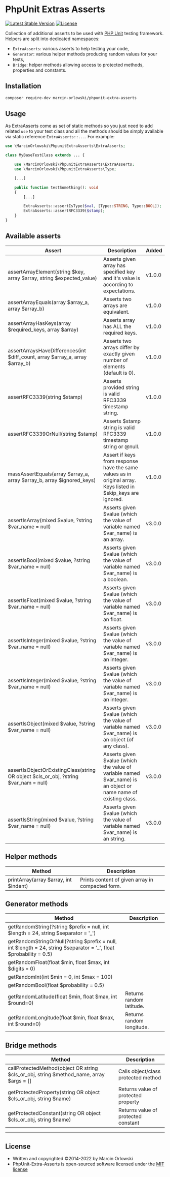 # PhpUnit Extras Asserts #

[![Latest Stable Version](https://poser.pugx.org/marcin-orlowski/phpunit-extra-asserts/v/stable)](https://packagist.org/packages/marcin-orlowski/phpunit-extra-asserts)
[![License](https://poser.pugx.org/marcin-orlowski/phpunit-extra-asserts/license)](https://packagist.org/packages/marcin-orlowski/phpunit-extra-asserts)

Collection of additional asserts to be used with [PHP Unit](https://phpunit.de) testing framework.
Helpers are split into dedicated namespaces:

* `ExtraAsserts`: various asserts to help testing your code,
* `Generator`: various helper methods producing random values for your tests,
* `Bridge`: helper methods allowing access to protected methods, properties and constants.

## Installation ##

```bash
composer require-dev marcin-orlowski/phpunit-extra-asserts
```

## Usage ##

As ExtraAsserts come as set of static methods so you just need to add related `use` to your test
class and all
the methods should be simply available via static reference `ExtraAsserts::...`. For example:

```php
use \MarcinOrlowski\PhpunitExtraAsserts\ExtraAsserts;

class MyBaseTestClass extends ... {

    use \MarcinOrlowski\PhpunitExtraAsserts\ExtraAsserts;
    use \MarcinOrlowski\PhpunitExtraAsserts\Type;

    [...]

    public function testSomething(): void
    {
        [...]

        ExtraAsserts::assertIsType($val, [Type::STRING, Type::BOOL]);
        ExtraAsserts::assertRFC3339($stamp);
    }
}
```

## Available asserts ##

| Assert                                                                               | Description                                                                                                     | Added  |
|--------------------------------------------------------------------------------------|-----------------------------------------------------------------------------------------------------------------|--------|
| assertArrayElement(string $key, array $array, string $expected_value)                | Asserts given array has specified key and it's value is according to expectations.                              | v1.0.0 |
| assertArrayEquals(array $array_a, array $array_b)                                    | Asserts two arrays are equivalent.                                                                              | v1.0.0 |
| assertArrayHasKeys(array $required_keys, array $array)                               | Asserts array has ALL the required keys.                                                                        | v1.0.0 |
| assertArraysHaveDifferences(int $diff_count, array $array_a, array $array_b)         | Asserts two arrays differ by exactly given number of elements (default is 0).                                   | v1.0.0 |
| assertRFC3339(string $stamp)                                                         | Asserts provided string is valid RFC3339 timestamp string.                                                      | v1.0.0 |
| assertRFC3339OrNull(string $stamp)                                                   | Asserts $stamp string is valid RFC3339 timestamp string or @null.                                               | v1.0.0 |
| massAssertEquals(array $array_a, array $array_b, array $ignored_keys)                | Assert if keys from response have the same values as in original array. Keys listed in $skip_keys are ignored.  | v1.0.0 |
| assertIsArray(mixed $value, ?string $var_name = null)                                | Asserts given $value (which the value of variable named $var_name) is an array.                                 | v3.0.0 |
| assertIsBool(mixed $value, ?string $var_name = null)                                 | Asserts given $value (which the value of variable named $var_name) is a boolean.                                | v3.0.0 |
| assertIsFloat(mixed $value, ?string $var_name = null)                                | Asserts given $value (which the value of variable named $var_name) is an float.                                 | v3.0.0 |
| assertIsInteger(mixed $value, ?string $var_name = null)                              | Asserts given $value (which the value of variable named $var_name) is an integer.                               | v3.0.0 |
| assertIsInteger(mixed $value, ?string $var_name = null)                              | Asserts given $value (which the value of variable named $var_name) is an integer.                               | v3.0.0 |
| assertIsObject(mixed $value, ?string $var_name = null)                               | Asserts given $value (which the value of variable named $var_name) is an object (of any class).                 | v3.0.0 |
| assertIsObjectOrExistingClass(string OR object $cls_or_obj, ?string $var_nam = null) | Asserts given $value (which the value of variable named $var_name) is an object or name name of existing class. | v3.0.0 |
| assertIsString(mixed $value, ?string $var_name = null)                               | Asserts given $value (which the value of variable named $var_name) is an string.                                | v3.0.0 |

## Helper methods ##

| Method                                | Description                                      |
|---------------------------------------|--------------------------------------------------|
| printArray(array $array, int $indent) | Prints content of given array in compacted form. |

## Generator methods ##

| Method                                                                                                             | Description               |
|--------------------------------------------------------------------------------------------------------------------|---------------------------|
| getRandomString(?string $prefix = null, int $length = 24, string $separator = '_')                                 |                           |
| getRandomStringOrNull(?string $prefix = null, int $length = 24, string $separator = '_', float $probability = 0.5) |                           |
| getRandomFloat(float $min, float $max, int $digits = 0)                                                            |                           |
| getRandomInt(int $min = 0, int $max = 100)                                                                         |                           |
| getRandomBool(float $probability = 0.5)                                                                            |                           |
| getRandomLatitude(float $min, float $max, int $round=0)                                                            | Returns random latitude.  |
| getRandomLongitude(float $min, float $max, int $round=0)                                                           | Returns random longitude. |

## Bridge methods ##

| Method                                                                                  | Description                         |
|-----------------------------------------------------------------------------------------|-------------------------------------|
| callProtectedMethod(object OR string $cls_or_obj, string $method_name, array $args = [] | Calls object/class protected method |
| getProtectedProperty(string OR object $cls_or_obj, string $name)                        | Returns value of protected property |
| getProtectedConstant(string OR object $cls_or_obj, string $name)                        | Returns value of protected constant |

----

## License ##

* Written and copyrighted &copy;2014-2022 by Marcin Orlowski
* PhpUnit-Extra-Asserts is open-sourced software licensed under
  the [MIT license](http://opensource.org/licenses/MIT)
